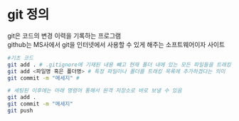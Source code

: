 # git 정의

git은 코드의 변경 이력을 기록하는 프로그램 <br />
github는 MS사에서 git을 인터넷에서 사용할 수 있게 해주는 소프트웨어이자 사이트

```bash
#기초 코드
git add . # .gitignore에 기재된 내용 뺴고 현재 폴더 내에 있는 모든 파일들을 트래킹하겠다는 의미
git add <파일명 혹은 폴더명> # 특정 파일이나 폴더를 트래킹 목록에 추가하겠다는 의미
git commit -m "메세지" #
```

```bash
# 세팅된 이후에는 아래 명령어 통해서 원격 저장소로 바로 보낼 수 있음
git add .
git commit -m "메세지"
git push
```
